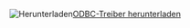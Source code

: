 ![Herunterladen](../ssdt/media/download.png)[ODBC-Treiber herunterladen](https://blogs.msdn.microsoft.com/sqlnativeclient/2016/10/20/odbc-driver-13-0-for-linux-released/)